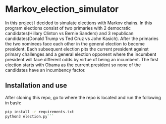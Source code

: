 # Markov_election_simulator

In this project I decided to simulate elections with Markov chains. In this program elections consist of two primaries with 2 democratic candidates(Hillary Clinton vs Bernie Sanders) and 3 republican candidates(Donald Trump vs Ted Cruz vs John Kasich). After the primaries the two nominees face each other in the general election to become president. Each subsequent election pits the current president against primary challenges and a general election opponent where the incumbent president will face different odds by virtue of being an incumbent. The first election starts with Obama as the current president so none of the candidates have an incumbency factor.

## Installation and use
After cloning this repo, go to where the repo is located and run the following in bash:

```bash
pip install -r requirements.txt
python3 election.py```
